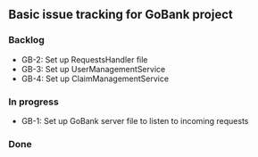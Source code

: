 ## Basic issue tracking for GoBank project

### Backlog

- GB-2: Set up RequestsHandler file
- GB-3: Set up UserManagementService
- GB-4: Set up ClaimManagementService


### In progress

- GB-1: Set up GoBank server file to listen to incoming requests


### Done
